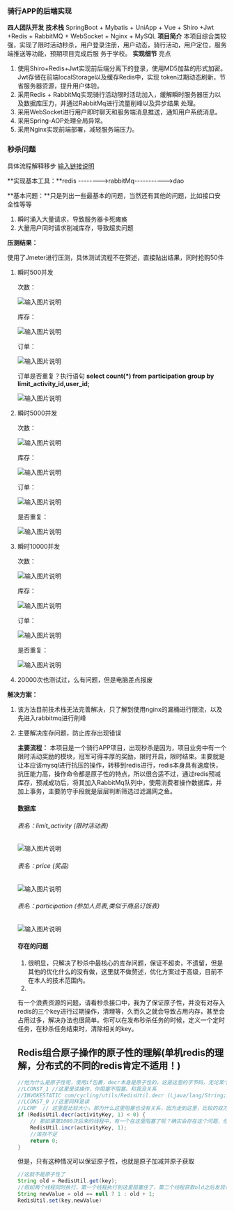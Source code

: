 ### 骑行APP的后端实现

**四人团队开发**
**技术栈**  SpringBoot + Mybatis + UniApp + Vue + Shiro +Jwt +Redis + RabbitMQ + WebSocket + Nginx + MySQL
**项目简介**  本项目综合类较强，实现了限时活动秒杀，用户登录注册，用户动态，骑行活动，用户定位，服务端推送等功能，预期项目完成后服 务于学校。
**实现细节**  亮点

1. 使用Shiro+Redis+Jwt实现前后端分离下的登录，使用MD5加盐的形式加密。Jwt存储在前端localStorage以及缓存Redis中，实现 token过期动态刷新，节省服务器资源，提升用户体验。
2. 采用Redis + RabbitMq实现骑行活动限时活动加入，缓解瞬时服务器压力以及数据库压力，并通过RabbitMq进行流量削峰以及异步结果 处理。
3. 采用WebSocket进行用户即时聊天和服务端消息推送，通知用户系统消息。
4. 采用Spring-AOP处理全局异常。
5. 采用Nginx实现前端部署，减轻服务端压力。

### 秒杀问题

具体流程解释移步 [输入链接说明](https://blog.csdn.net/weixin_45885574/article/details/123544861?spm=1001.2014.3001.5502)

**实现基本工具：**redis -------->rabbitMq----------->dao

**基本问题：**只是列出一些最基本的问题，当然还有其他的问题，比如接口安全性等等

1. 瞬时涌入大量请求，导致服务器卡死瘫痪
2. 大量用户同时请求削减库存，导致超卖问题

**压测结果：**

使用了Jmeter进行压测，具体测试流程不在赘述，直接贴出结果，同时抢购50件

1. 瞬时500并发

   次数：

   ![输入图片说明](https://images.gitee.com/uploads/images/2022/0317/110235_5ce98f1d_8620885.png "屏幕截图.png")

   库存：

   ![输入图片说明](https://images.gitee.com/uploads/images/2022/0317/110241_04df244a_8620885.png "屏幕截图.png")

   订单：

   ![输入图片说明](https://images.gitee.com/uploads/images/2022/0317/110248_61e7d05c_8620885.png "屏幕截图.png")

   订单是否重复？执行语句 **select count(*) from participation group by limit_activity_id,user_id;**

   ![输入图片说明](https://images.gitee.com/uploads/images/2022/0317/110256_18f457dd_8620885.png "屏幕截图.png")


2. 瞬时5000并发

   次数：

   ![输入图片说明](https://images.gitee.com/uploads/images/2022/0317/110302_964751ef_8620885.png "屏幕截图.png")

   库存：

   ![输入图片说明](https://images.gitee.com/uploads/images/2022/0317/110311_88bae093_8620885.png "屏幕截图.png")

   订单：

   ![输入图片说明](https://images.gitee.com/uploads/images/2022/0317/110318_b3d65a19_8620885.png "屏幕截图.png")

   是否重复：

   ![输入图片说明](https://images.gitee.com/uploads/images/2022/0317/110323_ebe91116_8620885.png "屏幕截图.png")

3. 瞬时10000并发

   次数：

   ![输入图片说明](https://images.gitee.com/uploads/images/2022/0317/110329_286d4c33_8620885.png "屏幕截图.png")

   库存：

   ![输入图片说明](https://images.gitee.com/uploads/images/2022/0317/110335_dcc307e5_8620885.png "屏幕截图.png")

   订单：

   ![输入图片说明](https://images.gitee.com/uploads/images/2022/0317/110342_3aff7faa_8620885.png "屏幕截图.png")

   是否重复：

   ![输入图片说明](https://images.gitee.com/uploads/images/2022/0317/110353_87816be7_8620885.png "屏幕截图.png")

4. 20000次也测试过，么有问题，但是电脑差点报废

**解决方案：**

1. 该方法目前技术栈无法完善解决，只了解到使用nginx的漏桶进行限流，以及先进入rabbitmq进行削峰

2. 主要解决库存问题，防止库存出现错误

   **主要流程：**
   本项目是一个骑行APP项目，出现秒杀是因为，项目业务中有一个限时活动奖励的模块，冠军可得丰厚的奖励，限时开启，限时结束。主要就是让本应该mysql进行抗压的操作，转移到redis进行，redis本身具有速度快，抗压能力高，操作命令都是原子性的特点，所以很合适不过，通过redis预减库存，预减成功后，将其加入RabbitMq队列中，使用消费者操作数据库，并加上事务，主要防守手段就是层层判断筛选过滤漏网之鱼。

   #### 数据库

   ###### 表名：limit_activity   (限时活动表)

   ![输入图片说明](https://images.gitee.com/uploads/images/2022/0317/110701_f431c921_8620885.png "屏幕截图.png")
   ###### 表名：price (奖品)

   ![输入图片说明](https://images.gitee.com/uploads/images/2022/0317/110707_f043b261_8620885.png "屏幕截图.png")

   ###### 表名：participation  (参加人员表,类似于商品订饭表)

   ![输入图片说明](https://images.gitee.com/uploads/images/2022/0317/110712_5637298d_8620885.png "屏幕截图.png")

   #### 存在的问题

    1. 很明显，只解决了秒杀中最核心的库存问题，保证不超卖，不遗留，但是其他的优化什么的没有做，这里就不做赘述，优化方案过于高级，目前不在本人的技术范围内。
    2.
   有一个浪费资源的问题，请看秒杀接口中，我为了保证原子性，并没有对存入redis的三个key进行过期操作，清理等，久而久之就会导致占用内存，甚至会占用过多，解决办法也很简单。你可以在发布秒杀任务的时候，定义一个定时任务，在秒杀任务结束时，清除相关的key。

   ## Redis组合原子操作的原子性的理解(单机redis的理解，分布式的不同的redis肯定不适用！)

   ```java
   //他为什么是原子性呢，使用if包裹，decr本身是原子性的，这是这里的字节码，无论某个线程在哪一行阻塞，都不会导致不安全
   //LCONST_1 //这里是读操作，你阻塞不阻塞。和我没关系
   //INVOKESTATIC com/cycling/utils/RedisUtil.decr (Ljava/lang/String;J)J //这里一定是串行，redis单命令保证原子性
   //LCONST_0 //这里同样是读
   //LCMP  // 这里是比较大小，那为什么这里阻塞也没有关系，因为走到这里，比较的双方已经固定，并且，预减decr操作是串行，保证原子性，他的结果一定不一样，就是1001个线程执行了预检，1001个结果也一定不同，不可能会得到两个一样的数据。如果此时有1000个库存，那只会有最后的第1001个库存会进来。而在第1000次之后的所有请求，他都会进来，并且是顺序进来
   if (RedisUtil.decr(activityKey, 1) < 0) {
       // 那如果第1000次后来的线程中，有一个在这里阻塞了呢？确实会存在这个问题，但是，无论你阻塞了多少个，你上一个decr语句已经执行，也就是说，你进来多少次我减多少次。假如有十个线程进来，发现都预检之后都小于0，都会进来，但其中几个在这里被阻塞了，那又有什么关系，我现在库存已经被预减了，库存就是-10，你别的线程再怎么加也只能加一，并且他incr也是原子性，所以最后属于自己的那份还是得自己来加回来。
       RedisUtil.incr(activityKey, 1);
       //库存不足
       return 0;
   }
   ```

   但是，只有这种情况可以保证原子性，也就是原子加减并原子获取

   ```java
   //这就不是原子性了
   String old = RedisUtil.get(key);
   //假如两个线程同时执行，第一个线程执行到这里阻塞住了，第二个线程获取old之后发现也为null，也走到了这里，此时第二个线程判断后将newValue赋值为1，第一个线程恢复运行，后面就不再赘述。
   String newValue = old == null ? 1 : old + 1;
   RedisUtil.set(key,newValue)
   
   ```

   

